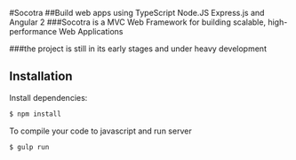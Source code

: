 #Socotra
##Build web apps using TypeScript Node.JS Express.js and Angular 2 
###Socotra is a MVC Web Framework for building scalable, high-performance Web Applications

###the project is still in its early stages and under heavy development


## Installation
Install dependencies:
```bash
$ npm install
```


To compile your code to javascript and run server
```bash
$ gulp run 
```